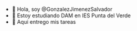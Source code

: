 - 👋 Hola, soy @GonzalezJimenezSalvador
- 👀 Estoy estudiando DAM en IES Punta del Verde
- 🌱 Aqui entrego mis tareas

<!---
GonzalezJimenezSalvador/GonzalezJimenezSalvador is a ✨ special ✨ repository because its `README.md` (this file) appears on your GitHub profile.
You can click the Preview link to take a look at your changes.
--->
